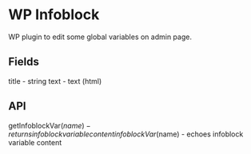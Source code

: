 WP Infoblock
============

WP plugin to edit some global variables on admin page.

Fields
------

title - string
text - text (html)

API
---

getInfoblockVar($name) - returns infoblock variable content
infoblockVar($name) - echoes infoblock variable content
